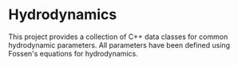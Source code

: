 # Hydrodynamics

This project provides a collection of C++ data classes for common hydrodynamic parameters. All
parameters have been defined using Fossen's equations for hydrodynamics.
